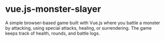 # vue.js-monster-slayer
A simple browser-based game built with Vue.js where you battle a monster by attacking, using special attacks, healing, or surrendering. The game keeps track of health, rounds, and battle logs.
